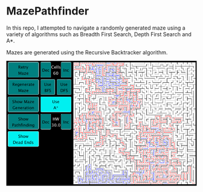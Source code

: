 # MazePathfinder

In this repo, I attempted to navigate a randomly generated maze using a variety of algorithms such as Breadth First Search, Depth First Search and A*.

Mazes are generated using the Recursive Backtracker algorithm.

![example](docs/example.PNG?raw=true "example")
